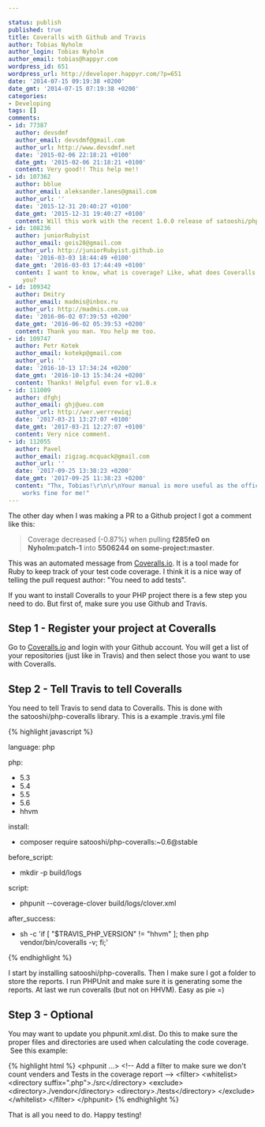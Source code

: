 ```yaml
---

status: publish
published: true
title: Coveralls with Github and Travis
author: Tobias Nyholm
author_login: Tobias Nyholm
author_email: tobias@happyr.com
wordpress_id: 651
wordpress_url: http://developer.happyr.com/?p=651
date: '2014-07-15 09:19:38 +0200'
date_gmt: '2014-07-15 07:19:38 +0200'
categories:
- Developing
tags: []
comments:
- id: 77387
  author: devsdmf
  author_email: devsdmf@gmail.com
  author_url: http://www.devsdmf.net
  date: '2015-02-06 22:18:21 +0100'
  date_gmt: '2015-02-06 21:18:21 +0100'
  content: Very good!! This help me!!
- id: 107362
  author: bblue
  author_email: aleksander.lanes@gmail.com
  author_url: ''
  date: '2015-12-31 20:40:27 +0100'
  date_gmt: '2015-12-31 19:40:27 +0100'
  content: Will this work with the recent 1.0.0 release of satooshi/php-coveralls?
- id: 108236
  author: juniorRubyist
  author_email: geis28@gmail.com
  author_url: http://juniorRubyist.github.io
  date: '2016-03-03 18:44:49 +0100'
  date_gmt: '2016-03-03 17:44:49 +0100'
  content: I want to know, what is coverage? Like, what does Coveralls exactly tell
    you?
- id: 109342
  author: Dmitry
  author_email: madmis@inbox.ru
  author_url: http://madmis.com.ua
  date: '2016-06-02 07:39:53 +0200'
  date_gmt: '2016-06-02 05:39:53 +0200'
  content: Thank you man. You help me too.
- id: 109747
  author: Petr Kotek
  author_email: kotekp@gmail.com
  author_url: ''
  date: '2016-10-13 17:34:24 +0200'
  date_gmt: '2016-10-13 15:34:24 +0200'
  content: Thanks! Helpful even for v1.0.x
- id: 111009
  author: dfghj
  author_email: ghj@ueu.com
  author_url: http://wer.werrrewiqj
  date: '2017-03-21 13:27:07 +0100'
  date_gmt: '2017-03-21 12:27:07 +0100'
  content: Very nice comment.
- id: 112055
  author: Pavel
  author_email: zigzag.mcquack@gmail.com
  author_url: ''
  date: '2017-09-25 13:38:23 +0200'
  date_gmt: '2017-09-25 11:38:23 +0200'
  content: "Thx, Tobias!\r\n\r\nYour manual is more useful as the official. =) All
    works fine for me!"
---
```


The other day when I was making a PR to a Github project I got a comment like this:

<blockquote>
<p class="p1">Coverage decreased (-0.87%) when pulling <span class="s1"><b>f285fe0</b></span><b> on Nyholm:patch-1</b> into <span class="s1"><b>5506244</b></span><b> on some-project:master</b>.

</blockquote>
<p class="p1">This was an automated message from <a href="https://coveralls.io/">Coveralls.io</a>. It is a tool made for Ruby to keep track of your test code coverage. I think it is a nice way of telling the pull request author: "You need to add tests".

<p class="p1">If you want to install Coveralls to your PHP project there is a few step you need to do. But first of, make sure you use Github and Travis.

<h2 class="p1">Step 1 - Register your project at Coveralls</h2>

Go to <a href="https://coveralls.io/">Coveralls.io</a> and login with your Github account. You will get a list of your repositories (just like in Travis) and then select those you want to use with Coveralls.

<h2>Step 2 - Tell Travis to tell Coveralls</h2>

You need to tell Travis to send data to Coveralls. This is done with the satooshi/php-coveralls library. This is a example .travis.yml file


{% highlight javascript %}


language: php


php:
  - 5.3
  - 5.4
  - 5.5
  - 5.6
  - hhvm


install:
  - composer require satooshi/php-coveralls:~0.6@stable


before_script:
  - mkdir -p build/logs


script:
  - phpunit --coverage-clover build/logs/clover.xml


after_success:
  - sh -c 'if [ &quot;$TRAVIS_PHP_VERSION&quot; != &quot;hhvm&quot; ]; then php vendor/bin/coveralls -v; fi;'


{% endhighlight %}


I start by installing satooshi/php-coveralls. Then I make sure I got a folder to store the reports. I run PHPUnit and make sure it is generating some the reports. At last we run coveralls (but not on HHVM). Easy as pie =)

<h2>Step 3 - Optional</h2>

You may want to update you phpunit.xml.dist. Do this to make sure the proper files and directories are used when calculating the code coverage.  See this example:


{% highlight html %}
&lt;phpunit ...&gt;
  &lt;!-- Add a filter to make sure we don't count venders and Tests in the coverage report --&gt;
  &lt;filter&gt;
        &lt;whitelist&gt;
            &lt;directory suffix=&quot;.php&quot;&gt;./src&lt;/directory&gt;
            &lt;exclude&gt;
                &lt;directory&gt;./vendor&lt;/directory&gt;
                &lt;directory&gt;./tests&lt;/directory&gt;
            &lt;/exclude&gt;
        &lt;/whitelist&gt;
    &lt;/filter&gt;
&lt;/phpunit&gt;
{% endhighlight %}


That is all you need to do. Happy testing!

